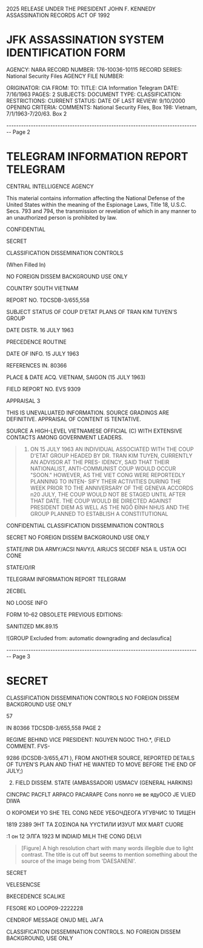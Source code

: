 2025 RELEASE UNDER THE PRESIDENT JOHN F. KENNEDY ASSASSINATION RECORDS ACT OF 1992

# JFK ASSASSINATION SYSTEM IDENTIFICATION FORM

AGENCY: NARA
RECORD NUMBER: 176-10036-10115
RECORD SERIES: National Security Files
AGENCY FILE NUMBER:

ORIGINATOR: CIA
FROM:
TO:
TITLE: CIA Information Telegram
DATE: 7/16/1963
PAGES: 2
SUBJECTS:
DOCUMENT TYPE:
CLASSIFICATION:
RESTRICTIONS:
CURRENT STATUS:
DATE OF LAST REVIEW: 9/10/2000
OPENING CRITERIA:
COMMENTS: National Security Files, Box 198: Vietnam, 7/1/1963-7/20/63. Box 2


-------------------------------------------------------------------------------- Page 2

# TELEGRAM INFORMATION REPORT TELEGRAM

CENTRAL INTELLIGENCE AGENCY

This material contains information affecting the National Defense of the United States within the meaning of the Espionage Laws, Title 18, U.S.C. Secs. 793 and 794, the transmission or revelation of which in any manner to an unauthorized person is prohibited by law.

CONFIDENTIAL

SECRET

CLASSIFICATION DISSEMINATION CONTROLS

(When Filled In)

NO FOREIGN DISSEM BACKGROUND USE ONLY

COUNTRY SOUTH VIETNAM

REPORT NO. TDCSDB-3/655,558

SUBJECT STATUS OF COUP D'ETAT PLANS OF TRAN KIM TUYEN'S GROUP

DATE DISTR. 16 JULY 1963

PRECEDENCE ROUTINE

DATE OF INFO. 15 JULY 1963

REFERENCES IN. 80366

PLACE & DATE ACQ. VIETNAM, SAIGON (15 JULY 1963)

FIELD REPORT NO. EVS 9309

APPRAISAL 3

THIS IS UNEVALUATED INFORMATION. SOURCE GRADINGS ARE DEFINITIVE. APPRAISAL OF CONTENT IS TENTATIVE.

SOURCE A HIGH-LEVEL VIETNAMESE OFFICIAL (C) WITH EXTENSIVE CONTACTS AMONG GOVERNMENT LEADERS.

> 
> 1. ON 15 JULY 1963 AN INDIVIDUAL ASSOCIATED WITH THE COUP D'ETAT
>    GROUP HEADED BY DR. TRAN KIM TUYEN, CURRENTLY AN ADVISOR AT THE PRES-
>    IDENCY, SAID THAT THEIR NATIONALIST, ANTI-COMMUNIST COUP WOULD OCCUR
>    "SOON." HOWEVER, AS THE VIET CONG WERE REPORTEDLY PLANNING TO INTEN-
>    SIFY THEIR ACTIVITIES DURING THE WEEK PRIOR TO THE ANNIVERSARY OF THE
>    GENEVA ACCORDS n20 JULY, THE COUP WOULD NOT BE STAGED UNTIL AFTER THAT
>    DATE. THE COUP WOULD BE DIRECTED AGAINST PRESIDENT DIEM AS WELL AS
>    THE NGÔ ĐÌNH NHUS AND THE GROUP PLANNED TO ESTABLISH A CONSTITUTIONAL

CONFIDENTIAL CLASSIFICATION DISSEMINATION CONTROLS

SECRET NO FOREIGN DISSEM BACKGROUND USE ONLY

STATE/INR DIA ARMY/ACSI NAVY/L AIR/JCS SECDEF NSA IL UST/A OCI CONE

STATE/O/IR

TELEGRAM INFORMATION REPORT TELEGRAM

2ECBEL

NO LOOSE INFO

FORM 10-62 OBSOLETE PREVIOUS EDITIONS:

SANITIZED MK.89.15

![GROUP Excluded from: automatic downgrading and declasufica]


-------------------------------------------------------------------------------- Page 3

# SECRET

CLASSIFICATION DISSEMINATION CONTROLS
NO FOREIGN DISSEM
BACKGROUND USE ONLY

57

IN 80366
TDCSDB-3/655,558
PAGE 2

REGIME BEHIND VICE PRESIDENT: NGUYEN NGOC THO.*, (FIELD COMMENT. FVS-

9286 (DCSDB-3/655,471 ), FROM ANOTHER SOURCE, REPORTED DETAILS OF TUYEN'S
PLAN AND THAT HE WANTED TO MOVE BEFORE THE END OF JULY;)

2. FIELD DISSEM. STATE (AMBASSADOR) USMACV (GENERAL HARKINS)

CINCPAC PACFLT ARPACO PACARAPE Cons nonго не ве ядуOCO JE VLIED DIWA

О КОРОМЕИ YO SHE TEL CONG NEDE УЕБОЧДЕОГА УГУВЧИС 10 ТИЩЕН

1819 2389 ЭНТ ТΑ ΣΟΣΙΝΟΑ ΝΑ ΥΥСТИЛИ ИЗУUT MIX MART CUORE

:1 он 12 ЭЛГА 1923 M INDIAID MILH THE CONG DELVI

> [Figure] A high resolution chart with many words illegible due to light contrast. The title is cut off but seems to mention something about the source of the image being from 'DAESANENI'.

SECRET

VELESENCSE

BKECEDENCE SCALIKE

FESORE KO LOOP09-2222228

CENDROF MESSAGE ONUD MEL JAГA

CLASSIFICATION DISSEMINATION CONTROLS.
NO FOREIGN DISSEM BACKGROUND, USE ONLY
